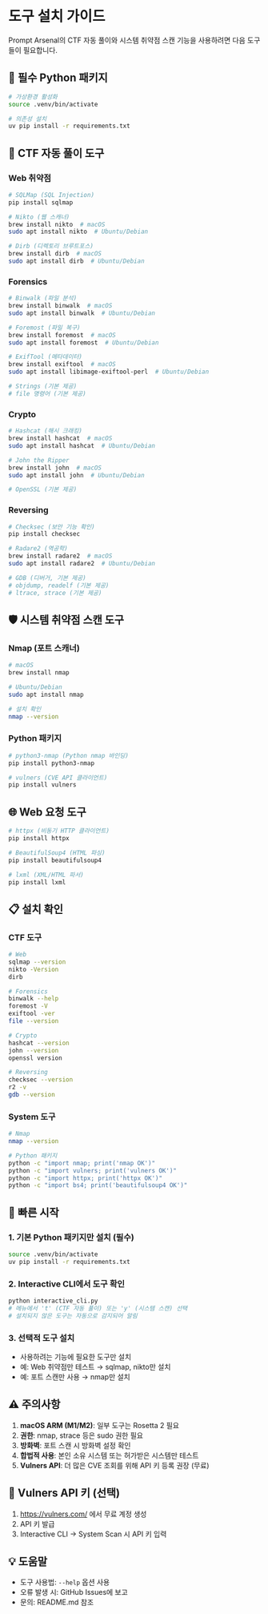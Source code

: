 # 도구 설치 가이드

Prompt Arsenal의 CTF 자동 풀이와 시스템 취약점 스캔 기능을 사용하려면 다음 도구들이 필요합니다.

## 🔧 필수 Python 패키지

```bash
# 가상환경 활성화
source .venv/bin/activate

# 의존성 설치
uv pip install -r requirements.txt
```

## 🎯 CTF 자동 풀이 도구

### Web 취약점
```bash
# SQLMap (SQL Injection)
pip install sqlmap

# Nikto (웹 스캐너)
brew install nikto  # macOS
sudo apt install nikto  # Ubuntu/Debian

# Dirb (디렉토리 브루트포스)
brew install dirb  # macOS
sudo apt install dirb  # Ubuntu/Debian
```

### Forensics
```bash
# Binwalk (파일 분석)
brew install binwalk  # macOS
sudo apt install binwalk  # Ubuntu/Debian

# Foremost (파일 복구)
brew install foremost  # macOS
sudo apt install foremost  # Ubuntu/Debian

# ExifTool (메타데이터)
brew install exiftool  # macOS
sudo apt install libimage-exiftool-perl  # Ubuntu/Debian

# Strings (기본 제공)
# file 명령어 (기본 제공)
```

### Crypto
```bash
# Hashcat (해시 크래킹)
brew install hashcat  # macOS
sudo apt install hashcat  # Ubuntu/Debian

# John the Ripper
brew install john  # macOS
sudo apt install john  # Ubuntu/Debian

# OpenSSL (기본 제공)
```

### Reversing
```bash
# Checksec (보안 기능 확인)
pip install checksec

# Radare2 (역공학)
brew install radare2  # macOS
sudo apt install radare2  # Ubuntu/Debian

# GDB (디버거, 기본 제공)
# objdump, readelf (기본 제공)
# ltrace, strace (기본 제공)
```

## 🛡️ 시스템 취약점 스캔 도구

### Nmap (포트 스캐너)
```bash
# macOS
brew install nmap

# Ubuntu/Debian
sudo apt install nmap

# 설치 확인
nmap --version
```

### Python 패키지
```bash
# python3-nmap (Python nmap 바인딩)
pip install python3-nmap

# vulners (CVE API 클라이언트)
pip install vulners
```

## 🌐 Web 요청 도구

```bash
# httpx (비동기 HTTP 클라이언트)
pip install httpx

# BeautifulSoup4 (HTML 파싱)
pip install beautifulsoup4

# lxml (XML/HTML 파서)
pip install lxml
```

## 📋 설치 확인

### CTF 도구
```bash
# Web
sqlmap --version
nikto -Version
dirb

# Forensics
binwalk --help
foremost -V
exiftool -ver
file --version

# Crypto
hashcat --version
john --version
openssl version

# Reversing
checksec --version
r2 -v
gdb --version
```

### System 도구
```bash
# Nmap
nmap --version

# Python 패키지
python -c "import nmap; print('nmap OK')"
python -c "import vulners; print('vulners OK')"
python -c "import httpx; print('httpx OK')"
python -c "import bs4; print('beautifulsoup4 OK')"
```

## 🚀 빠른 시작

### 1. 기본 Python 패키지만 설치 (필수)
```bash
source .venv/bin/activate
uv pip install -r requirements.txt
```

### 2. Interactive CLI에서 도구 확인
```bash
python interactive_cli.py
# 메뉴에서 't' (CTF 자동 풀이) 또는 'y' (시스템 스캔) 선택
# 설치되지 않은 도구는 자동으로 감지되어 알림
```

### 3. 선택적 도구 설치
- 사용하려는 기능에 필요한 도구만 설치
- 예: Web 취약점만 테스트 → sqlmap, nikto만 설치
- 예: 포트 스캔만 사용 → nmap만 설치

## ⚠️ 주의사항

1. **macOS ARM (M1/M2)**: 일부 도구는 Rosetta 2 필요
2. **권한**: nmap, strace 등은 sudo 권한 필요
3. **방화벽**: 포트 스캔 시 방화벽 설정 확인
4. **합법적 사용**: 본인 소유 시스템 또는 허가받은 시스템만 테스트
5. **Vulners API**: 더 많은 CVE 조회를 위해 API 키 등록 권장 (무료)

## 🔑 Vulners API 키 (선택)

1. https://vulners.com/ 에서 무료 계정 생성
2. API 키 발급
3. Interactive CLI → System Scan 시 API 키 입력

## 💡 도움말

- 도구 사용법: `--help` 옵션 사용
- 오류 발생 시: GitHub Issues에 보고
- 문의: README.md 참조
